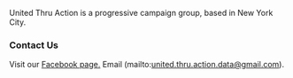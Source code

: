United Thru Action is a progressive campaign group, based in New York City.

### Contact Us

Visit our [Facebook page.](http://www.facebook.com/upcomingaction)
Email (mailto:united.thru.action.data@gmail.com).
